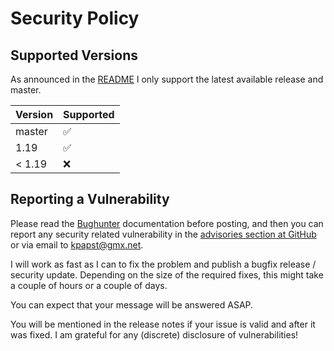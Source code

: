 # Security Policy

## Supported Versions

As announced in the [README](README.md) I only support the latest available release and master.

| Version | Supported          |
|---------|--------------------|
| master  | :white_check_mark: |
| 1.19    | :white_check_mark: |
| < 1.19  | :x:                |

## Reporting a Vulnerability

Please read the [Bughunter](https://www.kimai.org/documentation/bughunter.html) documentation before posting, 
and then you can report any security related vulnerability in the [advisories section at GitHub](https://github.com/kevinpapst/kimai2/security/advisories) or via email to kpapst@gmx.net.

I will work as fast as I can to fix the problem and publish a bugfix release / security update. 
Depending on the size of the required fixes, this might take a couple of hours or a couple of days.

You can expect that your message will be answered ASAP. 

You will be mentioned in the release notes if your issue is valid and after it was fixed. 
I am grateful for any (discrete) disclosure of vulnerabilities!
